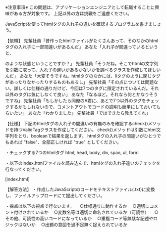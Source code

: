 ※注意事項※
この問題は、アプリケーションエンジニアとして転職することに興味がある方が対象です。
上記以外の方は挑戦をご遠慮ください。


JavaScriptを使ってhtmlタグの入れ子の違いを確認するプログラムを書きましょう。

【依頼】
先輩社員「昔作ったhtmlファイルがたくさんあって、そのなかのhtmlタグの入れ子に一部間違いがあるんだ」
あなた「入れ子が間違っているというと、<div><span></div></span>のような状態ということですか？」
先輩社員「そうだね。そこでhtmlの文字列を引数に取って、入れ子の違いがあるかないかを調べるクラスを作成してほしいんだ」
あなた「大変そうですね。htmlタグのなかには、liタグのように閉じタグがあったりなかったりするものもあるし」
先輩社員「その点については問題ない。詳しくは仕様の通りだけど、今回は7つのタグに限定されているんだ。それ以外のタグは気にしなくて良い」
あなた「なるほど。それなら何とかなりそうですね」
先輩社員「もしかしたら同僚のA君に、あとで7つ以外のタグをチェックするかもしれないので、コメントアウトでコードの説明も簡単にしておいてもらいたい」
あなた「わかりました」
先輩社員「ではできたら教えてくれ」

【仕様】
下記のhtmlタグの入れ子の間違いの有無のみを確認するcheck()メソッドを持つValidTagクラスを作成してください。
check()メソッドは引数にhtml文字列をとり、booleanで結果を返します。
htmlタグの入れ子の間違いがひとつでもあれば "false"、全部正しければ "true" としてください。

・チェックする7つのhtmlタグ
html, head, body, div, span, ul, form

・以下のindex.htmlファイルを読み込んで、htmlタグの入れ子違いのチェックを行なってください。

[index.html]

<html>
<head>
    <meta charset="UTF-8">
    <title>ValidTag</title>
    <script src="validtag.js"></script>
    <script>
        var validTag = new ValidTag();
        console.log(validTag.check('<html><body></body></html>') === true);
        console.log(validTag.check('<html><body lang="ja"></body></html>') === true);
        console.log(validTag.check('<html><body>test text</body></html>') === true);
        console.log(validTag.check('<html><body></html></body>') === false);
        console.log(validTag.check('<html><body><a name="anchor"></body></html>') === true);
        console.log(validTag.check('<html><body><a href="index.html">hoge</a></body></html>') === true);
        console.log(validTag.check('<html><head><body></body></html>') === false);
        console.log(validTag.check('<html><body></body></head></html>') === false);
        console.log(validTag.check('<html><body><a name="anchor1"><a name="anchor2"></body></html>') === true);
        console.log(validTag.check('<html><body><div>test<span>test</span></div></body></html>') === true);
        console.log(validTag.check('<html><body><ul>test<li>test<li>test</ul></body></html>') === true);
        console.log(validTag.check('<html><body><div>test<span>test</div>test</span></body></html>') === false);
    </script>
</head>
<body>

</body>
</html>

【解答方法】
・作成したJavaScriptのコードをテキストファイル(.txt)に変換し、ファイルアップロードにて提出してください。

・採点は以下の視点で行ないます。
　○仕様通りに動作するか
　○適切にコメント付けされているか
　○変数名等は適切に命名されているか（可読性）
　○その他、可読性の高いコードになっているか
　○重複コード等無駄な記述やロジックはないか
　○出題の意図を過不足無く捉えられているか
